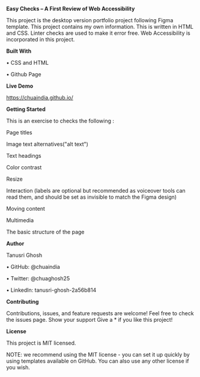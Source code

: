 **Easy Checks – A First Review of Web Accessibility**

This project is the desktop version portfolio project following Figma template. This project contains my own information. This is written in HTML and CSS. Linter checks are used to make it error free. Web Accessibility is incorporated in this project. 

**Built With**

• CSS and HTML

• Github Page

**Live Demo**

https://chuaindia.github.io/

**Getting Started**

This is an exercise to checks the following :

Page titles

Image text alternatives("alt text")

Text headings

Color contrast

Resize

Interaction (labels are optional but recommended as voiceover tools can read them, and should be set as invisible to match the Figma design)

Moving content

Multimedia

The basic structure of the page

**Author**

Tanusri Ghosh

• GitHub: @chuaindia

• Twitter: @chuaghosh25

• LinkedIn: tanusri-ghosh-2a56b814

**Contributing**

Contributions, issues, and feature requests are welcome! Feel free to check the issues page. Show your support Give a * if you like this project!

**License**

This project is MIT licensed.

NOTE: we recommend using the MIT license - you can set it up quickly by using templates available on GitHub. You can also use any other license if you wish.
